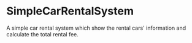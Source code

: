 # SimpleCarRentalSystem
A simple car rental system which show the rental cars' information and calculate the total rental fee.
